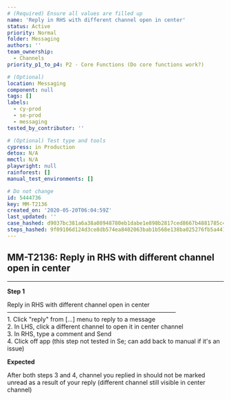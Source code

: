 ```yaml
---
# (Required) Ensure all values are filled up
name: 'Reply in RHS with different channel open in center'
status: Active
priority: Normal
folder: Messaging
authors: ''
team_ownership:
  - Channels
priority_p1_to_p4: P2 - Core Functions (Do core functions work?)

# (Optional)
location: Messaging
component: null
tags: []
labels:
  - cy-prod
  - se-prod
  - messaging
tested_by_contributor: ''

# (Optional) Test type and tools
cypress: in Production
detox: N/A
mmctl: N/A
playwright: null
rainforest: []
manual_test_environments: []

# Do not change
id: 5444736
key: MM-T2136
created_on: '2020-05-20T06:04:59Z'
last_updated: ''
case_hashed: d9037bc381a6a38a08948780eb1dabe1e898b2817ced8667b4881785c459ebbe9db7b4896a0c4e6944fdbe1d86af587d
steps_hashed: 9f09106d124d3ce8db574ea8402063bab1b568e138ba025276fb5a441d8aff51efaf9f5c3ddf3cd3e485a71a57008667
---
```


<!-- (Auto-generated) Based on frontmatter's "key" and "name" -->

## MM-T2136: Reply in RHS with different channel open in center

---

**Step 1**

Reply in RHS with different channel open in center\
————————————————————————————\
1\. Click "reply" from \[...] menu to reply to a message\
2\. In LHS, click a different channel to open it in center channel\
3\. In RHS, type a comment and Send\
4\. Click off app (this step not tested in Se; can add back to manual if it's an issue)

**Expected**

After both steps 3 and 4, channel you replied in should not be marked unread as a result of your reply (different channel still visible in center channel)

